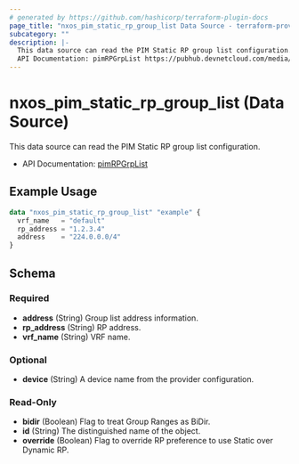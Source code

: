 ```yaml
---
# generated by https://github.com/hashicorp/terraform-plugin-docs
page_title: "nxos_pim_static_rp_group_list Data Source - terraform-provider-nxos"
subcategory: ""
description: |-
  This data source can read the PIM Static RP group list configuration.
  API Documentation: pimRPGrpList https://pubhub.devnetcloud.com/media/dme-docs-10-2-2/docs/Layer%203/pim:RPGrpList/
---
```


# nxos_pim_static_rp_group_list (Data Source)

This data source can read the PIM Static RP group list configuration.

- API Documentation: [pimRPGrpList](https://pubhub.devnetcloud.com/media/dme-docs-10-2-2/docs/Layer%203/pim:RPGrpList/)

## Example Usage

```terraform
data "nxos_pim_static_rp_group_list" "example" {
  vrf_name   = "default"
  rp_address = "1.2.3.4"
  address    = "224.0.0.0/4"
}
```

<!-- schema generated by tfplugindocs -->
## Schema

### Required

- **address** (String) Group list address information.
- **rp_address** (String) RP address.
- **vrf_name** (String) VRF name.

### Optional

- **device** (String) A device name from the provider configuration.

### Read-Only

- **bidir** (Boolean) Flag to treat Group Ranges as BiDir.
- **id** (String) The distinguished name of the object.
- **override** (Boolean) Flag to override RP preference to use Static over Dynamic RP.


